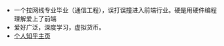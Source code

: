- 一个拉网线专业毕业（通信工程），误打误撞进入前端行业。硬是用硬件编程理解爱上了前端
- 爱好广泛，深度学习，虚拟货币。
- [个人知乎主页](https://www.zhihu.com/people/nong-chao-er-xiao-bin)
